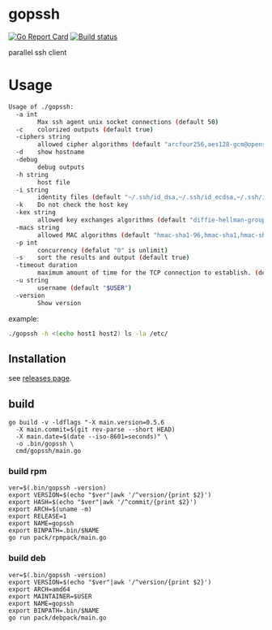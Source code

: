 # gopssh
[![Go Report Card](https://goreportcard.com/badge/github.com/masahide/gopssh)](https://goreportcard.com/report/github.com/masahide/gopssh)
[![Build status](https://github.com/masahide/gopssh/actions/workflows/buildpkg.yml/badge.svg)](https://github.com/masahide/gopssh/actions/workflows/buildpkg.yml)

parallel ssh client


# Usage

```bash
Usage of ./gopssh:
  -a int
    	Max ssh agent unix socket connections (default 50)
  -c	colorized outputs (default true)
  -ciphers string
    	allowed cipher algorithms (default "arcfour256,aes128-gcm@openssh.com,chacha20-poly1305@openssh.com,aes128-ctr,aes192-ctr,aes256-ctr")
  -d	show hostname
  -debug
    	debug outputs
  -h string
    	host file
  -i string
    	identity files (default "~/.ssh/id_dsa,~/.ssh/id_ecdsa,~/.ssh/id_ed25519,~/.ssh/id_rsa")
  -k	Do not check the host key
  -kex string
    	allowed key exchanges algorithms (default "diffie-hellman-group1-sha1,diffie-hellman-group14-sha1,ecdh-sha2-nistp256,ecdh-sha2-nistp384,ecdh-sha2-nistp521,curve25519-sha256@libssh.org")
  -macs string
    	allowed MAC algorithms (default "hmac-sha1-96,hmac-sha1,hmac-sha2-256,hmac-sha2-256-etm@openssh.com")
  -p int
    	concurrency (defalut "0" is unlimit)
  -s	sort the results and output (default true)
  -timeout duration
    	maximum amount of time for the TCP connection to establish. (default 15s)
  -u string
    	username (default "$USER")
  -version
    	Show version
```

example:
```bash
./gopssh -h <(echo host1 host2) ls -la /etc/
```

## Installation

see [releases page](https://github.com/masahide/gopssh/releases).



## build

```
go build -v -ldflags "-X main.version=0.5.6
  -X main.commit=$(git rev-parse --short HEAD)
  -X main.date=$(date --iso-8601=seconds)" \
  -o .bin/gopssh \
  cmd/gopssh/main.go
```

### build rpm

```
ver=$(.bin/gopssh -version)
export VERSION=$(echo "$ver"|awk '/^version/{print $2}')
export HASH=$(echo "$ver"|awk '/^commit/{print $2}')
export ARCH=$(uname -m)
export RELEASE=1
export NAME=gopssh
export BINPATH=.bin/$NAME
go run pack/rpmpack/main.go
```


### build deb

```
ver=$(.bin/gopssh -version)
export VERSION=$(echo "$ver"|awk '/^version/{print $2}')
export ARCH=amd64
export MAINTAINER=$USER
export NAME=gopssh
export BINPATH=.bin/$NAME
go run pack/debpack/main.go
```
